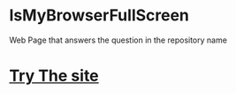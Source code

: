 # IsMyBrowserFullScreen
Web Page that answers the question in the repository name

# [Try The site](https://yeshey.github.io/IsMyBrowserFullScreen/isFullScreen.html)

[//]: # (comment: can't seem to put a data:text/html in a markdown link, but here is the link in that state:)
<!-- 
data:text/html,<title>FullScreen?</title><body><div class="answer"></div></body><style>.answer{position: absolute;top: 50%;left: 50%;transform: translate(-50%, -50%);height: 90vh;width: 90vw;display:grid;place-items: center;font-size: min(80vh,40vw);font-family:"Segoe UI", Tahoma, Geneva, Verdana, sans-serif;}</style><script>function updt() { if(!window.screenTop && !window.screenY) {str = "YES"} else {str = "NO"} document.querySelector(".answer").innerHTML=str } window.addEventListener("resize", () => { updt() }); updt()</script>
 -->
